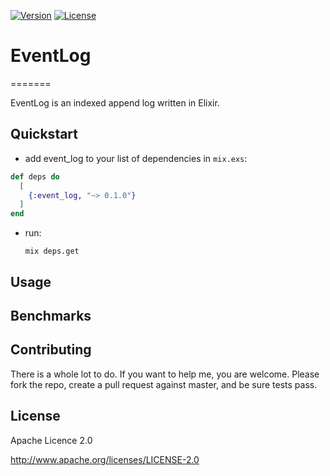 
[![Version](https://img.shields.io/hexpm/v/event_log.svg?style=flat-square)](https://hex.pm/packages/event_log) 
[![License](https://img.shields.io/badge/license-Apache--2.0-blue.svg)](http://www.apache.org/licenses/LICENSE-2.0)

# EventLog
=======

EventLog is an indexed append log written in Elixir. 

## Quickstart

* add event_log to your list of dependencies in `mix.exs`:

```elixir
def deps do
  [
    {:event_log, "~> 0.1.0"}
  ]
end
```

* run:

    ```
    mix deps.get
    ```

## Usage


## Benchmarks


## Contributing

There is a whole lot to do. If you want to help me, you are welcome. Please fork the repo, create a pull request against master, and be sure tests pass. 

## License

Apache Licence 2.0

http://www.apache.org/licenses/LICENSE-2.0


